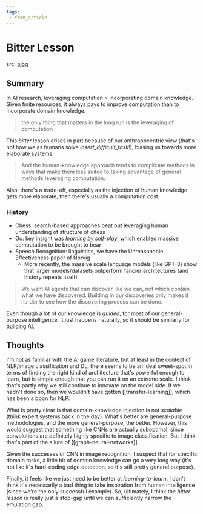 ```yaml
---
tags:
 - from_article
---
```


# Bitter Lesson

src: [blog](http://incompleteideas.net/IncIdeas/BitterLesson.html)

## Summary

In AI research, leveraging computation > incorporating domain knowledge. Given finite resources, it always pays to improve computation than to incorporate domain knowledge.

> the only thing that matters in the long run is the leveraging of computation

This *bitter* lesson arises in part because of our anthropocentric view (that's not how we as humans solve *insert_difficult_task*!), biasing us towards more elaborate systems.

> And the human-knowledge approach tends to complicate methods in ways that make them less suited to taking advantage of general methods leveraging computation.

Also, there's a trade-off, especially as the injection of human knowledge gets more elaborate, then there's usually a computation cost.

### History

 - Chess: search-based approaches beat out leveraging human understanding of structure of chess
 - Go: key insight was *learning by self-play*, which enabled massive computation to be brought to bear
 - Speech Recognition: linguistics, we have the Unreasonable Effectiveness paper of Norvig
   + More recently, the massive scale language models (like GPT-3) show that larger models/datasets outperform fancier architectures (and history repeats itself)

> We want AI agents that can discover like we can, not which contain what we have discovered. Building in our discoveries only makes it harder to see how the discovering process can be done.

Even though a lot of our knowledge is *guided*, for most of our general-purpose intelligence, it just happens naturally, so it should be similarly for building AI.

## Thoughts

I'm not as familiar with the AI game literature, but at least in the context of NLP/image classification and DL, there seems to be an ideal sweet-spot in terms of finding the right kind of architecture that's powerful enough to learn, but is simple enough that you can run it on an extreme scale. I think that's partly why we still continue to innovate on the model side. If we hadn't done so, then we wouldn't have gotten [[transfer-learning]], which has been a boon for NLP.

What is pretty clear is that domain-knowledge injection is not *scalable* (think expert systems back in the day).
What's better are general-purpose methodologies, and the more general-purpose, the better.
However, this would suggest that something like CNNs are actually suboptimal, since convolutions are definitely highly specific to image classification. But I think that's part of the allure of [[graph-neural-networks]].

Given the successes of CNN in image recognition, I suspect that for specific domain tasks, a little bit of domain knowledge can go a very long way (it's not like it's hard-coding edge detection, so it's still pretty general purpose).

Finally, it feels like we just need to be better at *learning-to-learn*. I don't think it's necessarily a bad thing to take inspiration from human intelligence (since we're the only successful example). So, ultimately, I think the *bitter lesson* is really just a stop-gap until we can sufficiently narrow the emulation gap.